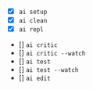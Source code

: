 - [x] `ai setup`
- [x] `ai clean`
- [x] `ai repl`
- [] `ai critic`
- [] `ai critic --watch`
- [] `ai test`
- [] `ai test --watch`
- [] `ai edit`
